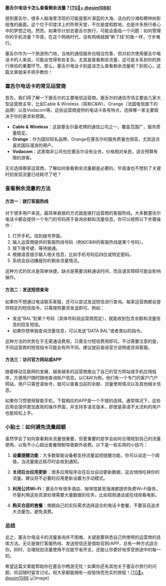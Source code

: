 **塞舌尔电话卡怎么查看剩余流量？[[TG💪+ @esim1088](https://t.me/s/esim1088)]**

提到塞舌尔，很多人脑海里浮现的可能是那片湛蓝的大海、洁白的沙滩和椰林树影摇曳的画面。这个位于印度洋上的热带天堂，不仅是度假胜地，也是许多旅行者心中的梦想之地。然而，如果你计划去塞舌尔旅行，可能会面临一个问题：如何管理你的手机流量？毕竟，在这个网络时代，没有网络就跟“断了线”的鱼一样，寸步难行。

塞舌尔作为一个旅游热门地，当地的通信服务也相当完善，但对初次使用塞舌尔电话卡的人来说，可能会觉得有些复杂。尤其是查看剩余流量，这可是关系到你的旅行体验的重要环节。那么，塞舌尔电话卡到底该怎么查看剩余流量呢？别担心，这篇文章就来手把手教你！

### 塞舌尔电话卡的常见运营商

首先，我们得了解一下塞舌尔的主要电信运营商。塞舌尔的通信市场主要由几家大型运营商主导，比如Cable & Wireless（简称C&W）、Orange（法国电信旗下的品牌）以及Vodacom等。这些运营商提供的电话卡各有特点，选择哪一家主要取决于你的需求和预算。

- **Cable & Wireless**：这是塞舌尔最老牌的通信公司之一，覆盖范围广，服务质量稳定。
- **Orange**：作为国际知名品牌，Orange在塞舌尔的服务质量也很高，尤其适合喜欢国际漫游的用户。
- **Vodacom**：这家南非公司也在塞舌尔设有业务，价格相对亲民，适合预算有限的游客。

无论选择哪家运营商，了解如何查看剩余流量都是必要的，毕竟谁也不想到了关键时刻发现流量已经耗尽了吧？

### 查看剩余流量的方法

#### 方法一：拨打客服热线

对于很多用户来说，最简单直接的方式就是拨打运营商的客服热线。大多数塞舌尔电话卡都会提供一个专门的号码用于查询余额和流量信息。你可以按照以下步骤操作：

1. 打开手机，找到拨号界面。
2. 输入运营商提供的客服热线号码（例如C&W的客服热线是某个号码）。
3. 按下拨号键，等待接通。
4. 根据语音提示输入相关信息，比如手机号码后四位或特定密码。
5. 系统会自动播报你的剩余流量情况。

这种方式的优点是简单快捷，缺点是需要消耗通话时间，而且语言障碍可能会影响操作。

#### 方法二：发送短信查询

如果你不想通过电话联系客服，还可以尝试发送短信进行查询。每家运营商都会提供特定的短信指令，只需按照要求发送即可。例如：

- 发送“BAL”到某个号码（具体号码视运营商而定），就能收到包含余额和流量信息的回复短信。
- 如果你想单独查询流量信息，可以发送“DATA BAL”或者类似的指令。

这种方法的优势在于无需通话费用，只需支付短信费用即可。不过需要注意的是，不同运营商的短信指令可能会有所不同，建议提前查阅官方说明或咨询客服。

#### 方法三：访问官方网站或APP

随着移动互联网的发展，越来越多的运营商推出了自己的官方网站或手机应用程序，方便用户随时随地查询账户信息。以C&W为例，他们有一个专门的客户门户网站，用户只需登录账号，就可以查看当前的余额、流量使用情况以及其他相关信息。

如果你习惯使用智能手机，下载相应的APP是一个不错的选择。通常情况下，这些应用会提供更加直观的操作界面，并支持多语言版本，即使是英语不太流利的用户也能轻松上手。

### 小贴士：如何避免流量超额

虽然学会了如何查看剩余流量很重要，但更重要的是学会如何合理规划自己的流量使用，以免不小心超出套餐限制导致额外收费。以下是一些实用的小技巧：

1. **设置提醒功能**：大多数智能设备都支持流量监控提醒功能，你可以设定一个阈值，当流量接近耗尽时会收到通知。
   
2. **关闭后台应用更新**：很多应用程序会在后台自动更新数据，这会悄悄吃掉你的流量。建议将不必要的应用更新设置为手动模式。

3. **利用公共Wi-Fi**：塞舌尔有很多酒店、咖啡馆甚至海滩都提供免费Wi-Fi服务，尽量利用这些资源处理需要大量数据的任务，比如视频通话或在线观看电影。

4. **购买合适的套餐**：根据自己的实际需求选择适合的电话卡套餐，不要盲目追求大流量包，避免浪费。

### 总结

总之，塞舌尔电话卡的流量查询并不困难，关键是要熟悉自己所使用的运营商的具体方法。无论是拨打客服热线、发送短信还是借助官网/APP，总有一种方式适合你。同时，合理规划流量使用不仅能节省开支，还能让你更好地享受旅途中的每一刻。

希望这篇文章能帮助你在塞舌尔畅游无忧！如果你还有其他关于塞舌尔旅行的问题，欢迎随时留言讨论。祝大家都能拥有一段愉快而充实的旅程！[[TG💪+ @esim1088](https://t.me/s/esim1088) ![Image](https://i.postimg.cc/4NQfJmqS/Snipaste-2025-05-13-00-14-12.png)]